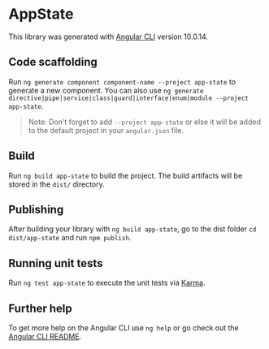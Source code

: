 # AppState

This library was generated with [Angular CLI](https://github.com/angular/angular-cli) version 10.0.14.

## Code scaffolding

Run `ng generate component component-name --project app-state` to generate a new component. You can also use `ng generate directive|pipe|service|class|guard|interface|enum|module --project app-state`.

> Note: Don't forget to add `--project app-state` or else it will be added to the default project in your `angular.json` file.

## Build

Run `ng build app-state` to build the project. The build artifacts will be stored in the `dist/` directory.

## Publishing

After building your library with `ng build app-state`, go to the dist folder `cd dist/app-state` and run `npm publish`.

## Running unit tests

Run `ng test app-state` to execute the unit tests via [Karma](https://karma-runner.github.io).

## Further help

To get more help on the Angular CLI use `ng help` or go check out the [Angular CLI README](https://github.com/angular/angular-cli/blob/master/README.md).
